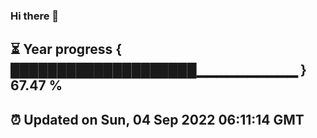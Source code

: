 ### Hi there 👋
⏳ Year progress { ████████████████████▁▁▁▁▁▁▁▁▁▁ } 67.47 %
---
⏰ Updated on Sun, 04 Sep 2022 06:11:14 GMT
---
